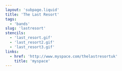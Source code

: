 ```yaml
---
layout: 'subpage.liquid'
title: 'The Last Resort'
tags:
  - 'bands'
slug: 'lastresort'
stencils:
  - 'last_resort.gif'
  - 'last_resort2.gif'
  - 'last_resort3.gif'
links:
  - href: 'http://www.myspace.com/thelastresortuk'
    title: 'myspace'
---
```

